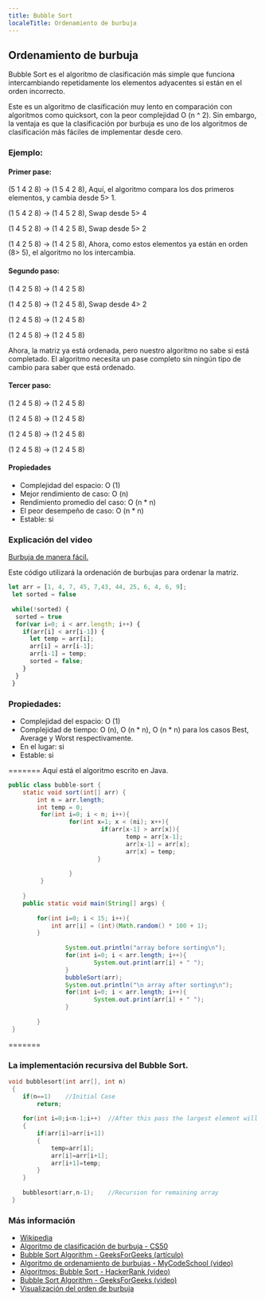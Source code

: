 ```yaml
---
title: Bubble Sort
localeTitle: Ordenamiento de burbuja
---
```

## Ordenamiento de burbuja

Bubble Sort es el algoritmo de clasificación más simple que funciona intercambiando repetidamente los elementos adyacentes si están en el orden incorrecto.

Este es un algoritmo de clasificación muy lento en comparación con algoritmos como quicksort, con la peor complejidad O (n ^ 2). Sin embargo, la ventaja es que la clasificación por burbuja es uno de los algoritmos de clasificación más fáciles de implementar desde cero.

### Ejemplo:

#### Primer pase:

(5 1 4 2 8) -> (1 5 4 2 8), Aquí, el algoritmo compara los dos primeros elementos, y cambia desde 5> 1.

(1 5 4 2 8) -> (1 4 5 2 8), Swap desde 5> 4

(1 4 5 2 8) -> (1 4 2 5 8), Swap desde 5> 2

(1 4 2 5 8) -> (1 4 2 5 8), Ahora, como estos elementos ya están en orden (8> 5), el algoritmo no los intercambia.

#### Segundo paso:

(1 4 2 5 8) -> (1 4 2 5 8)

(1 4 2 5 8) -> (1 2 4 5 8), Swap desde 4> 2

(1 2 4 5 8) -> (1 2 4 5 8)

(1 2 4 5 8) -> (1 2 4 5 8)

Ahora, la matriz ya está ordenada, pero nuestro algoritmo no sabe si está completado. El algoritmo necesita un pase completo sin ningún tipo de cambio para saber que está ordenado.

#### Tercer paso:

(1 2 4 5 8) -> (1 2 4 5 8)

(1 2 4 5 8) -> (1 2 4 5 8)

(1 2 4 5 8) -> (1 2 4 5 8)

(1 2 4 5 8) -> (1 2 4 5 8)

#### Propiedades

*   Complejidad del espacio: O (1)
*   Mejor rendimiento de caso: O (n)
*   Rendimiento promedio del caso: O (n \* n)
*   El peor desempeño de caso: O (n \* n)
*   Estable: si

### Explicación del video

[Burbuja de manera fácil.](https://www.youtube.com/watch?v=Jdtq5uKz-w4)

Este código utilizará la ordenación de burbujas para ordenar la matriz.

```js
let arr = [1, 4, 7, 45, 7,43, 44, 25, 6, 4, 6, 9]; 
 let sorted = false 
 
 while(!sorted) { 
  sorted = true 
  for(var i=0; i < arr.length; i++) { 
    if(arr[i] < arr[i-1]) { 
      let temp = arr[i]; 
      arr[i] = arr[i-1]; 
      arr[i-1] = temp; 
      sorted = false; 
    } 
  } 
 } 
```

### Propiedades:

*   Complejidad del espacio: O (1)
*   Complejidad de tiempo: O (n), O (n \* n), O (n \* n) para los casos Best, Average y Worst respectivamente.
*   En el lugar: si
*   Estable: si

\======= Aquí está el algoritmo escrito en Java.

```java
public class bubble-sort { 
    static void sort(int[] arr) { 
        int n = arr.length; 
        int temp = 0; 
         for(int i=0; i < n; i++){ 
                 for(int x=1; x < (ni); x++){ 
                          if(arr[x-1] > arr[x]){ 
                                 temp = arr[x-1]; 
                                 arr[x-1] = arr[x]; 
                                 arr[x] = temp; 
                         } 
 
                 } 
         } 
 
    } 
    public static void main(String[] args) { 
 
        for(int i=0; i < 15; i++){ 
            int arr[i] = (int)(Math.random() * 100 + 1); 
        } 
 
                System.out.println("array before sorting\n"); 
                for(int i=0; i < arr.length; i++){ 
                        System.out.print(arr[i] + " "); 
                } 
                bubbleSort(arr); 
                System.out.println("\n array after sorting\n"); 
                for(int i=0; i < arr.length; i++){ 
                        System.out.print(arr[i] + " "); 
                } 
 
        } 
 } 
```

\=======

### La implementación recursiva del Bubble Sort.

```c++
void bubblesort(int arr[], int n) 
 { 
    if(n==1)    //Initial Case 
        return; 
 
    for(int i=0;i<n-1;i++)  //After this pass the largest element will move to its desired location. 
    { 
        if(arr[i]>arr[i+1]) 
        { 
            temp=arr[i]; 
            arr[i]=arr[i+1]; 
            arr[i+1]=temp; 
        } 
    } 
 
    bubblesort(arr,n-1);    //Recursion for remaining array 
 } 
```

### Más información

*   [Wikipedia](https://en.wikipedia.org/wiki/Bubble_sort)
*   [Algoritmo de clasificación de burbuja - CS50](https://youtu.be/Ui97-_n5xjo)
*   [Bubble Sort Algorithm - GeeksForGeeks (artículo)](http://www.geeksforgeeks.org/bubble-sort)
*   [Algoritmo de ordenamiento de burbujas - MyCodeSchool (video)](https://www.youtube.com/watch?v=Jdtq5uKz-w4)
*   [Algoritmos: Bubble Sort - HackerRank (video)](https://www.youtube.com/watch?v=6Gv8vg0kcHc)
*   [Bubble Sort Algorithm - GeeksForGeeks (video)](https://www.youtube.com/watch?v=nmhjrI-aW5o)
*   [Visualización del orden de burbuja](https://www.hackerearth.com/practice/algorithms/sorting/bubble-sort/visualize/)
